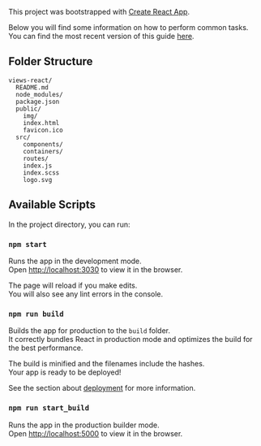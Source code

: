 This project was bootstrapped with [Create React App](https://github.com/facebookincubator/create-react-app).

Below you will find some information on how to perform common tasks.<br>
You can find the most recent version of this guide [here](https://github.com/facebookincubator/create-react-app/blob/master/packages/react-scripts/template/README.md).



## Folder Structure

```
views-react/
  README.md
  node_modules/
  package.json
  public/
    img/
    index.html
    favicon.ico
  src/
    components/
    containers/
    routes/
    index.js
    index.scss
    logo.svg
```

## Available Scripts

In the project directory, you can run:

### `npm start`

Runs the app in the development mode.<br>
Open [http://localhost:3030](http://localhost:3030) to view it in the browser.

The page will reload if you make edits.<br>
You will also see any lint errors in the console.

### `npm run build`

Builds the app for production to the `build` folder.<br>
It correctly bundles React in production mode and optimizes the build for the best performance.

The build is minified and the filenames include the hashes.<br>
Your app is ready to be deployed!

See the section about [deployment](#deployment) for more information.

### `npm run start_build`

Runs the app in the production builder mode.<br>
Open [http://localhost:5000](http://localhost:5000) to view it in the browser.


